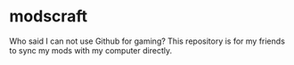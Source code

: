 # modscraft
Who said I can not use Github for gaming? This repository is for my friends to sync my mods with my computer directly. 
